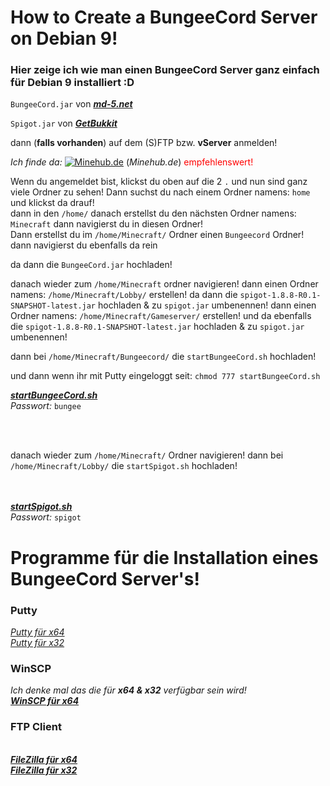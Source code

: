 # How to Create a BungeeCord Server on Debian 9!
### Hier zeige ich wie man einen BungeeCord Server ganz einfach für Debian 9 installiert :D


``BungeeCord.jar`` von [__*md-5.net*__](https://ci.md-5.net/job/BungeeCord/lastSuccessfulBuild/artifact/bootstrap/target/BungeeCord.jar "BungeeCord hier Downloaden!")

``Spigot.jar`` von [__*GetBukkit*__](https://cdn.getbukkit.org/spigot/spigot-1.8.8-R0.1-SNAPSHOT-latest.jar "Spigot 1.8.8 hier Downloaden!")

dann (**falls vorhanden**) auf dem (S)FTP bzw. **vServer** anmelden!

*Ich finde da:* <a href="https://minehub.de/v-server/v-server-mieten/"><img src="https://minehub.de/static/web/img/meta/favicon-32x32.png" alt="Minehub.de"></a> (*Minehub.de*) <font color="#ff000">empfehlenswert!</font>

Wenn du angemeldet bist, klickst du oben auf die 2 ``.`` und nun sind ganz viele Ordner zu sehen!
Dann suchst du nach einem Ordner namens: ``home`` und klickst da drauf!
<br>
dann in den ``/home/`` danach erstellst du den nächsten Ordner namens: ``Minecraft`` dann navigierst du in diesen Ordner!<br>
Dann erstellst du im ``/home/Minecraft/`` Ordner einen ``Bungeecord`` Ordner!
dann navigierst du ebenfalls da rein

da dann die ``BungeeCord.jar`` hochladen!

danach wieder zum ``/home/Minecraft`` ordner navigieren!
dann einen Ordner namens: ``/home/Minecraft/Lobby/`` erstellen!
da dann die ``spigot-1.8.8-R0.1-SNAPSHOT-latest.jar`` hochladen & zu ``spigot.jar`` umbenennen!
dann einen Ordner namens: ``/home/Minecraft/Gameserver/`` erstellen!
und da ebenfalls die ``spigot-1.8.8-R0.1-SNAPSHOT-latest.jar`` hochladen & zu ``spigot.jar`` umbenennen!

dann bei ``/home/Minecraft/Bungeecord/`` die ``startBungeeCord.sh`` hochladen!

und dann wenn ihr mit Putty eingeloggt seit: ``chmod 777 startBungeeCord.sh``

[__*startBungeeCord.sh*__](https://workupload.com/file/U9KuZCsX "startBungeeCord.sh hier Downloaden!")
<br>*Passwort:* ``bungee``

<br><br>

danach wieder zum ``/home/Minecraft/`` Ordner navigieren!
dann bei ``/home/Minecraft/Lobby/`` die ``startSpigot.sh`` hochladen!

<br><br>
[__*startSpigot.sh*__](https://workupload.com/file/3gUtTvEn "startSpigot.sh hier Downloaden!")
<br>*Passwort:* ``spigot``



# Programme für die Installation eines BungeeCord Server's!

### Putty

[*Putty für x64*](https://the.earth.li/~sgtatham/putty/latest/w64/putty-64bit-0.73-installer.msi "Putty hier für x64 Downloaden!")
<br>
[*Putty für x32*](https://the.earth.li/~sgtatham/putty/latest/w32/putty-0.73-installer.msi "Putty hier für x32 Downloaden!")

### WinSCP
*Ich denke mal das die für* __*x64 & x32*__ *verfügbar sein wird!*
<br>[_**WinSCP für x64**_](https://winscp.net/download/WinSCP-5.15.9-Setup.exe "WinSCP hier für die x64 & x32 Downloaden!")

### FTP Client
<br>[_**FileZilla für x64**_](https://dl4.cdn.filezilla-project.org/client/FileZilla_3.46.3_win64-setup.exe?h=AyHjXFMbBd0yn3lVyK7Srg&x=1577704964 "FileZilla hier für die x64 Downloaden!")
<br>[_**FileZilla für x32**_](https://dl4.cdn.filezilla-project.org/client/FileZilla_3.46.3_win32-setup.exe?h=AiH3P_5I3NthQ9c3A5wIjw&x=1577704964 "FileZilla hier für die x32 Downloaden!")
